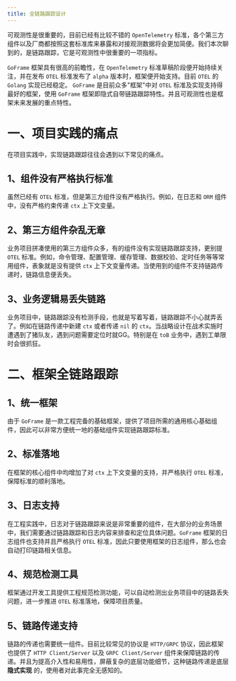 ```yaml
---
title: 全链路跟踪设计
---
```


可观测性是很重要的，目前已经有比较不错的 `OpenTelemetry` 标准，各个第三方组件以及厂商都按照这套标准库来暴露和对接观测数据将会更加简便。我们本次聊到的，是链路跟踪，它是可观测性中很重要的一项指标。

`GoFrame` 框架具有很高的前瞻性，在 `OpenTelemetry` 标准草稿阶段便开始持续关注，并在发布 `OTEL` 标准发布了 `alpha` 版本时，框架便开始支持。目前 `OTEL` 的 `Golang` 实现已经稳定。 `GoFrame` 是目前众多"框架"中对 `OTEL` 标准及实现支持得最好的框架，使用 `GoFrame` 框架即隐式自带链路跟踪特性。并且可观测性也是框架未来发展的重点特性。

# 一、项目实践的痛点

在项目实践中，实现链路跟踪往往会遇到以下常见的痛点。

## 1、组件没有严格执行标准

虽然已经有 `OTEL` 标准，但是第三方组件没有严格执行。例如，在日志和 `ORM` 组件中，没有严格约束传递 `ctx` 上下文变量。

## 2、第三方组件杂乱无章

业务项目拼凑使用的第三方组件众多，有的组件没有实现链路跟踪支持，更别提 `OTEL` 标准。例如，命令管理、配置管理、缓存管理、数据校验、定时任务等等常用组件，表象就是没有提供 `ctx` 上下文变量传递。当使用到的组件不支持链路传递时，链路信息便丢失。

## 3、业务逻辑易丢失链路

业务项目中，链路跟踪没有检测手段，也就是写着写着，链路跟踪不小心就弄丢了。例如在链路传递中新建 `ctx` 或者传递 `nil` 的 `ctx`。当战略设计在战术实施时遭遇到了猪队友，遇到问题需要定位时就GG。特别是在 `toB` 业务中，遇到工单限时会很抓狂。

# 二、框架全链路跟踪

## 1、统一框架

由于 `GoFrame` 是一款工程完备的基础框架，提供了项目所需的通用核心基础组件，因此可以非常方便统一地的基础组件实现链路跟踪标准。

## 2、标准落地

在框架的核心组件中均增加了对 `ctx` 上下文变量的支持，并严格执行 `OTEL` 标准，保障标准的顺利落地。

## 3、日志支持

在工程实践中，日志对于链路跟踪来说是非常重要的组件，在大部分的业务场景中，我们需要通过链路跟踪和日志内容来排查和定位具体问题。`GoFrame` 框架的日志组件也支持并且严格执行 `OTEL` 标准，因此只要使用框架的日志组件，那么也会自动打印链路相关信息。

## 4、规范检测工具

框架通过开发工具提供工程规范检测功能，可以自动检测出业务项目中的链路丢失问题，进一步推进 `OTEL` 标准落地，保障项目质量。

## 5、链路传递支持

链路的传递也需要统一组件。目前比较常见的协议是 `HTTP/GRPC` 协议，因此框架也提供了 `HTTP Client/Server` 以及 `GRPC Client/Server` 组件来保障链路的传递。并且为提高介入性和易用性，屏蔽复杂的底层功能细节，这种链路传递是底层 **隐式实现** 的，使用者对此事完全无感知的。